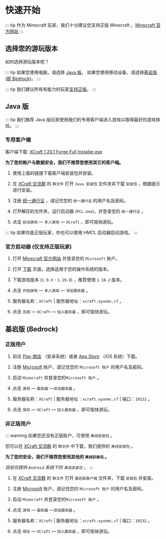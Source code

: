 # 快速开始

::: tip 
作为 Minecraft 玩家，我们十分建议您支持正版 Minecraft 。[Minecraft 官方网站](https://www.minecraft.net/zh-hans)
:::

## 选择您的游玩版本

如何选择游玩版本呢？

::: tip
如果您使用电脑，请选择 [Java 版](#java-版)。
如果您使用移动设备，请选择[基岩版 (即 Bedrock)](#基岩版-bedrock)。
:::

::: tip
我们建议所有有能力的玩家[支持正版](https://www.minecraft.net/)。
:::

## Java 版

::: tip
我们推荐 Java 版玩家使用我们的专用客户端进入游戏以取得最好的游戏体验。
:::

### 专用客户端

客户端下载: [XCraft 1.20.1 Forge Full Installer.exe](https://alist.nkxingxh.top/d/139/XCraft/XCraft%201.20.1%20Forge%20Full%20Installer.exe?sign=YLOGl2uZfAYYhuJQacfFvi2_pQxMNgDsAddxhdTOajY=:0)

**为了您的账户与数据安全，我们不推荐您使用其它的客户端。**

1. 使用上面的链接下载客户端安装包并安装。

1. 在 [XCraft 交流群](https://qm.qq.com/cgi-bin/qm/qr?k=KTRRJbQ9gEPdsmy7BavNAuBQ4V1250ow&jump_from=webapi&authKey=9XVFnJl4E8mI4aEJBApqMn3O4rkt7ypOxMxeSI9GYJNCyepCx5BXrYnN3kX574iZ) 的 `群文件` 打开 `Java 安装包` 文件夹并下载 `安装包` ，根据提示进行安装。

1. 注册 [统一通行证](https://login2.nide8.com:233/a8442f0808ff11e99250525400b59b6a/register) ，请记住您的 `统一通行证` 的用户名及密码。

1. 打开解压的文件夹，运行启动器 (`PCL.exe`)，并登录您的 `统一通行证` 。

1. 点击 `启动游戏` — `多人游戏` — `XCraft` ，即可愉快游玩。

::: tip
如果你是正版玩家，你也可以使用 HMCL 启动器启动游戏。
:::

### 官方启动器 (仅支持正版玩家)

1. 打开 [Minecraft 官方网站](https://www.minecraft.net/zh-hans) 并登录您的 `Microsoft` 账户。

2. 打开 [下载](https://www.minecraft.net/zh-hans/download) 页面，选择适用于您的操作系统的版本。

3. 下载游戏版本 (`1.9.X` - `1.19.X`) ，推荐使用 `1.18.2` 版本。

4. 点击 `开始游戏` — `多人游戏` — `添加服务器` 。

5. 服务器名称：`XCraft`  | 服务器地址：`xcraft.xyunmc.cf` 。

6. 点击 `完成` — `XCraft` — `加入服务器` ，即可愉快游玩。

## 基岩版 (Bedrock)

### 正版用户

1. 前往 [Play 商店](https://play.google.com/store/apps/details?id=com.mojang.minecraftpe&hl) （安卓系统）或者 [App Store](https://apps.apple.com/app/minecraft/id479516143) （iOS 系统）下载。

2. 注册 [Microsoft](https://account.microsoft.com/) 账户，请记住您的 `Microsoft 账户` 的用户名及密码。

3. 启动 `Minecraft` 并登录您的`Microsoft 账户` 。

4. 点击 `游戏` — `服务器` —`添加服务器` 。

5. 服务器名称：`XCraft` | 服务器地址：`xcraft.xyunmc.cf` | 端口：`19132` 。

6. 点击 `保存` — `XCraft` — `加入服务器` ，即可愉快游玩。

### 非正版用户

::: warning
如果您还没有正版账户，可使用 `离线安装包` 。

您可以在 [XCraft 交流群](https://qm.qq.com/cgi-bin/qm/qr?k=KTRRJbQ9gEPdsmy7BavNAuBQ4V1250ow&jump_from=webapi&authKey=9XVFnJl4E8mI4aEJBApqMn3O4rkt7ypOxMxeSI9GYJNCyepCx5BXrYnN3kX574iZ) 的 `群文件` 中下载，我们提供的 `离线安装包` 。

**为了您的安全，我们不推荐您使用其他的 `离线安装包` 。**

*目前仅提供 `Android` 系统下的 `离线安装包` 。*
:::

1. 在 [XCraft 交流群](https://qm.qq.com/cgi-bin/qm/qr?k=KTRRJbQ9gEPdsmy7BavNAuBQ4V1250ow&jump_from=webapi&authKey=9XVFnJl4E8mI4aEJBApqMn3O4rkt7ypOxMxeSI9GYJNCyepCx5BXrYnN3kX574iZ) 的 `群文件` 打开 `基岩版客户端` 文件夹，下载 `安装包` 并安装。

2. 注册 [Microsoft](https://account.microsoft.com/) 账户，请记住您的 `Microsoft 账户` 的用户名及密码。

3. 启动 `Minecraft` 并登录您的`Microsoft 账户` 。

4. 点击 `游戏` — `服务器` —`添加服务器` 。

5. 服务器名称：`XCraft` | 服务器地址：`xcraft.xyunmc.cf` | 端口：`19132` 。

6. 点击 `保存` — `XCraft` — `加入服务器` ，即可愉快游玩。